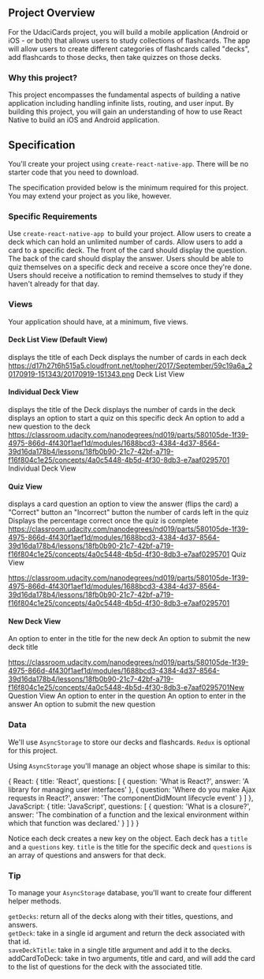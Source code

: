 ## Project Overview
For the UdaciCards project, you will build a mobile application (Android or iOS - or both) that allows users to study collections of flashcards. The app will allow users to create different categories of flashcards called "decks", add flashcards to those decks, then take quizzes on those decks.

### Why this project?
This project encompasses the fundamental aspects of building a native application including handling infinite lists, routing, and user input. By building this project, you will gain an understanding of how to use React Native to build an iOS and Android application.

## Specification
You'll create your project using `create-react-native-app`. There will be no starter code that you need to download.

The specification provided below is the minimum required for this project. You may extend your project as you like, however.

### Specific Requirements
Use `create-react-native-app `to build your project.
Allow users to create a deck which can hold an unlimited number of cards.
Allow users to add a card to a specific deck.
The front of the card should display the question.
The back of the card should display the answer.
Users should be able to quiz themselves on a specific deck and receive a score once they're done.
Users should receive a notification to remind themselves to study if they haven't already for that day.

### Views
Your application should have, at a minimum, five views.

#### Deck List View (Default View)
displays the title of each Deck
displays the number of cards in each deck
https://d17h27t6h515a5.cloudfront.net/topher/2017/September/59c19a6a_20170919-151343/20170919-151343.png
Deck List View

#### Individual Deck View
displays the title of the Deck
displays the number of cards in the deck
displays an option to start a quiz on this specific deck
An option to add a new question to the deck
https://classroom.udacity.com/nanodegrees/nd019/parts/580105de-1f39-4975-866d-4f430f1aef1d/modules/1688bcd3-4384-4d37-8564-39d16da178b4/lessons/18fb0b90-21c7-42bf-a719-f16f804c1e25/concepts/4a0c5448-4b5d-4f30-8db3-e7aaf0295701
Individual Deck View

#### Quiz View
displays a card question
an option to view the answer (flips the card)
a "Correct" button
an "Incorrect" button
the number of cards left in the quiz
Displays the percentage correct once the quiz is complete
https://classroom.udacity.com/nanodegrees/nd019/parts/580105de-1f39-4975-866d-4f430f1aef1d/modules/1688bcd3-4384-4d37-8564-39d16da178b4/lessons/18fb0b90-21c7-42bf-a719-f16f804c1e25/concepts/4a0c5448-4b5d-4f30-8db3-e7aaf0295701
Quiz View


https://classroom.udacity.com/nanodegrees/nd019/parts/580105de-1f39-4975-866d-4f430f1aef1d/modules/1688bcd3-4384-4d37-8564-39d16da178b4/lessons/18fb0b90-21c7-42bf-a719-f16f804c1e25/concepts/4a0c5448-4b5d-4f30-8db3-e7aaf0295701
#### New Deck View
An option to enter in the title for the new deck
An option to submit the new deck title

https://classroom.udacity.com/nanodegrees/nd019/parts/580105de-1f39-4975-866d-4f430f1aef1d/modules/1688bcd3-4384-4d37-8564-39d16da178b4/lessons/18fb0b90-21c7-42bf-a719-f16f804c1e25/concepts/4a0c5448-4b5d-4f30-8db3-e7aaf0295701New Question View
An option to enter in the question
An option to enter in the answer
An option to submit the new question

### Data
We'll use `AsyncStorage` to store our decks and flashcards. `Redux` is optional for this project.

Using `AsyncStorage` you'll manage an object whose shape is similar to this:

{
  React: {
    title: 'React',
    questions: [
      {
        question: 'What is React?',
        answer: 'A library for managing user interfaces'
      },
      {
        question: 'Where do you make Ajax requests in React?',
        answer: 'The componentDidMount lifecycle event'
      }
    ]
  },
  JavaScript: {
    title: 'JavaScript',
    questions: [
      {
        question: 'What is a closure?',
        answer: 'The combination of a function and the lexical environment within which that function was declared.'
      }
    ]
  }
}

Notice each deck creates a new key on the object. Each deck has a `title` and a `questions` key. `title` is the title for the specific deck and `questions` is an array of questions and answers for that deck.  

### Tip
To manage your `AsyncStorage` database, you'll want to create four different helper methods.  

`getDecks`: return all of the decks along with their titles, questions, and answers.  
`getDeck`: take in a single id argument and return the deck associated with that id.  
`saveDeckTitle`: take in a single title argument and add it to the decks. 
addCardToDeck: take in two arguments, title and card, and will add the card to the list of questions for the deck with the associated title.  

